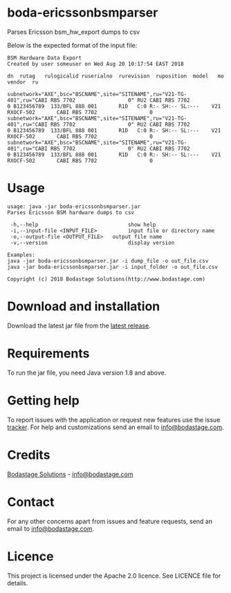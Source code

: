 # boda-ericssonbsmparser
Parses Ericsson bsm_hw_export dumps to csv

Below is the expected format of the input file:

```
BSM Hardware Data Export 
Created by user someuser on Wed Aug 20 10:17:54 EAST 2018

dn	rutag	rulogicalid	ruserialno	rurevision	ruposition	model	mo	vendor	ru

subnetwork="AXE",bsc="BSCNAME",site="SITENAME",ru="V21-TG-401",ru="CABI RBS 7702                 0"	RU2	CABI RBS 7702                 0	B123456789	133/BFL 888 001       R1D	C:0 R:- SH:-- SL:---	V21	RXOCF-502		CABI RBS 7702                 0
subnetwork="AXE",bsc="BSCNAME",site="SITENAME",ru="V21-TG-401",ru="CABI RBS 7702                 0"	RU2	CABI RBS 7702                 0	B123456789	133/BFL 888 001       R1D	C:0 R:- SH:-- SL:---	V21	RXOCF-502		CABI RBS 7702                 0
subnetwork="AXE",bsc="BSCNAME",site="SITENAME",ru="V21-TG-401",ru="CABI RBS 7702                 0"	RU2	CABI RBS 7702                 0	B123456789	133/BFL 888 001       R1D	C:0 R:- SH:-- SL:---	V21	RXOCF-502		CABI RBS 7702                 0

```

# Usage

```
usage: java -jar boda-ericssonbsmparser.jar
Parses Ericsson BSM hardware dumps to csv

 -h,--help                             show help
 -i,--input-file <INPUT_FILE>          input file or directory name
 -o,--output-file <OUTPUT_FILE>   output file name
 -v,--version                          display version

Examples:
java -jar boda-ericssonbsmparser.jar -i dump_file -o out_file.csv
java -jar boda-ericssonbsmparser.jar -i input_folder -o out_file.csv

Copyright (c) 2018 Bodastage Solutions(http://www.bodastage.com)
```

# Download and installation
Download the latest jar file  from the [latest release](https://github.com/bodastage/boda-ericssonbsmparser/releases/latest).

# Requirements
To run the jar file, you need Java version 1.8 and above.

# Getting help
To report issues with the application or request new features use the issue [tracker](https://github.com/bodastage/boda-ericssonbsmparser/issues). For help and customizations send an email to info@bodastage.com.

# Credits
[Bodastage Solutions](http://www.bodastage.com) - info@bodastage.com

# Contact
For any other concerns apart from issues and feature requests, send an email to info@bodastage.com.

# Licence
This project is licensed under the Apache 2.0 licence.  See LICENCE file for details.